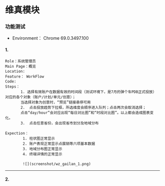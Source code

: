 # 维真模块

### 功能测试
- Environment： Chrome 69.0.3497.100


#### 1.   
    Role：系统管理员    
    Main Page：概览    
    Location:    
    Feature： WorkFlow   
    Code:   
    Steps：
           1. 选择有效账户在数据有效的时间段（测试环境下，是7月的弹个车PDB正式投放）对应的各个对象（账户/计划/单元/创意）；
           当选择对象为创意时，“预览”链接悬停可用    
           2.  点击投放趋势下拉框，所选维度会顺序进入队列；点击两次会取消选择；
           点击“day/hour”会对应出现“每日对比图”和“时段对比图”。以上都会造成图表变化。  
           3.  点击任意省份，会出现省市划分及地域分布

    Expection：
            1. 柱状图正常显示
            2. 账户表现正常显示点展销等六项基本数据
            3. 地域分布图正常显示   
            4. 终端详情的正常显示
            
            ![](screenshot/wz_gailan_1.png)
*****

#### 2. 
